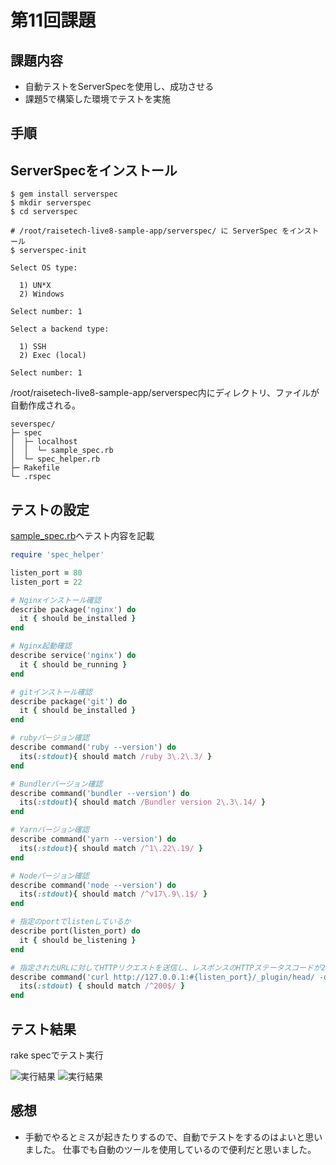 # 第11回課題
## 課題内容
* 自動テストをServerSpecを使用し、成功させる
* 課題5で構築した環境でテストを実施

## 手順
## ServerSpecをインストール
```
$ gem install serverspec  
$ mkdir serverspec  
$ cd serverspec 

# /root/raisetech-live8-sample-app/serverspec/ に ServerSpec をインストール
$ serverspec-init

Select OS type:

  1) UN*X
  2) Windows

Select number: 1

Select a backend type:

  1) SSH
  2) Exec (local)

Select number: 1

```
/root/raisetech-live8-sample-app/serverspec内にディレクトリ、ファイルが自動作成される。
```
severspec/
├─ spec
│  ├─ localhost
│  │  └─ sample_spec.rb
│  └─ spec_helper.rb
├─ Rakefile
└─ .rspec
```

## テストの設定
[sample_spec.rb](/ServerSpec/sample_spec.rb)へテスト内容を記載
```rb
require 'spec_helper'

listen_port = 80
listen_port = 22

# Nginxインストール確認
describe package('nginx') do
  it { should be_installed }
end

# Nginx起動確認
describe service('nginx') do
  it { should be_running }
end

# gitインストール確認
describe package('git') do
  it { should be_installed }
end

# rubyバージョン確認
describe command('ruby --version') do
  its(:stdout){ should match /ruby 3\.2\.3/ }
end

# Bundlerバージョン確認
describe command('bundler --version') do
  its(:stdout){ should match /Bundler version 2\.3\.14/ }
end

# Yarnバージョン確認
describe command('yarn --version') do
  its(:stdout){ should match /^1\.22\.19/ }
end

# Nodeバージョン確認
describe command('node --version') do
  its(:stdout){ should match /^v17\.9\.1$/ }
end

# 指定のportでlistenしているか
describe port(listen_port) do
  it { should be_listening }
end

# 指定されたURLに対してHTTPリクエストを送信し、レスポンスのHTTPステータスコードが200（成功）であることを確認
describe command('curl http://127.0.0.1:#{listen_port}/_plugin/head/ -o /dev/null -w "%{http_code}\n" -s') do
  its(:stdout) { should match /^200$/ }
end

```

## テスト結果
rake specでテスト実行

 ![実行結果](/image/lecture11/picture1.png)
 ![実行結果](/image/lecture11/picture2.png)

## 感想
* 手動でやるとミスが起きたりするので、自動でテストをするのはよいと思いました。
仕事でも自動のツールを使用しているので便利だと思いました。
